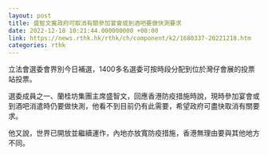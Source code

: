 ```yaml
---
layout: post
title: 盛智文冀政府可取消有關參加宴會或到酒吧要做快測要求
date: 2022-12-18 10:21:44.000000000 +08:00
link: https://news.rthk.hk/rthk/ch/component/k2/1680337-20221218.htm
categories: rthk
---
```


立法會選委會界別今日補選，1400多名選委可按時段分配到位於灣仔會展的投票站投票。

選委成員之一、蘭桂坊集團主席盛智文，回應香港防疫措施時說，現時參加宴會或到酒吧消遣時仍要做快測，他看不到目前仍有此需要，希望政府可盡快取消有關要求。

他又說，世界已開放並繼續運作，內地亦放寬防疫措施，香港無理由要與其他地方不同。
